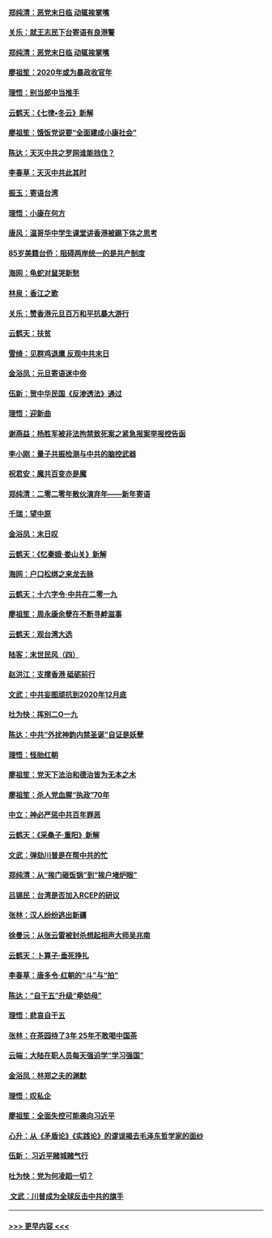#### [郑纯清：恶党末日临 动辄挨掌嘴](../pages/nsc993/n11769912.md?t=01060411) 
#### [关乐：就王志民下台寄语有良港警](../pages/nsc993/n11769903.md?t=01060411) 
#### [郑纯清：恶党末日临 动辄挨掌嘴](../pages/nsc993/n11769356.md?t=01060411) 
#### [廖祖笙：2020年或为暴政收官年](../pages/nsc993/n11768216.md?t=01060411) 
#### [理悟：别当郎中当推手](../pages/nsc993/n11768243.md?t=01060411) 
#### [云鹤天：《七律▪冬云》新解](../pages/nsc993/n11768204.md?t=01060411) 
#### [廖祖笙：饿饭党说要“全面建成小康社会”](../pages/nsc993/n11767482.md?t=01060411) 
#### [陈达：天灭中共之罗网谁能挡住？](../pages/nsc993/n11767465.md?t=01060411) 
#### [李春草：天灭中共此其时](../pages/nsc993/n11767452.md?t=01060411) 
#### [振玉：寄语台湾](../pages/nsc993/n11767432.md?t=01060411) 
#### [理悟：小康在何方](../pages/nsc993/n11767394.md?t=01060411) 
#### [唐风：温哥华中学生课堂讲香港被踢下体之思考](../pages/nsc993/n11766848.md?t=01060411) 
#### [85岁美籍台侨：阻碍两岸统一的是共产制度](../pages/nsc993/n11765043.md?t=01060411) 
#### [海网：龟蛇对鼠哭新愁](../pages/nsc993/n11764895.md?t=01060411) 
#### [林泉：香江之歌](../pages/nsc993/n11764415.md?t=01060411) 
#### [关乐：赞香港元旦百万和平抗暴大游行](../pages/nsc993/n11764382.md?t=01060411) 
#### [云鹤天：扶贫](../pages/nsc993/n11764245.md?t=01060411) 
#### [雪绮：见群鸡退鹰  反观中共末日](../pages/nsc993/n11762112.md?t=01060411) 
#### [金浴凤：元旦寄语迷中帝](../pages/nsc993/n11761788.md?t=01060411) 
#### [伍新：贺中华民国《反渗透法》通过](../pages/nsc993/n11761994.md?t=01060411) 
#### [理悟：迎新曲](../pages/nsc993/n11761152.md?t=01060411) 
#### [谢燕益：杨胜军被非法拘禁致死案之紧急报案举报控告函](../pages/nsc993/n11756134.md?t=01060411) 
#### [李小刚：量子共振检测与中共的脑控武器](../pages/nsc993/n11754518.md?t=01060411) 
#### [祝君安：魔共百变亦是魔](../pages/nsc993/n11754469.md?t=01060411) 
#### [郑纯清：二零二零年散伙演弃年——新年寄语](../pages/nsc993/n11754195.md?t=01060411) 
#### [千瑞：望中原](../pages/nsc993/n11754159.md?t=01060411) 
#### [金浴凤：末日叹](../pages/nsc993/n11752359.md?t=01060411) 
#### [云鹤天：《忆秦娥‧娄山关》新解](../pages/nsc993/n11752348.md?t=01060411) 
#### [海网：户口松绑之来龙去脉](../pages/nsc993/n11752328.md?t=01060411) 
#### [云鹤天：十六字令‧中共在二零一九](../pages/nsc993/n11752305.md?t=01060411) 
#### [廖祖笙：周永康余孽在不断寻衅滋事](../pages/nsc993/n11751013.md?t=01060411) 
#### [云鹤天：观台湾大选](../pages/nsc993/n11751007.md?t=01060411) 
#### [陆客：末世民风（四）](../pages/nsc993/n11749203.md?t=01060411) 
#### [赵洪江：支撑香港 砥砺前行](../pages/nsc993/n11748482.md?t=01060411) 
#### [文武：中共妄图顽抗到2020年12月底](../pages/nsc993/n11748446.md?t=01060411) 
#### [吐为快：挥别二O一九](../pages/nsc993/n11748411.md?t=01060411) 
#### [陈达：中共“外扰神韵内禁圣诞”自证是妖孽](../pages/nsc993/n11748226.md?t=01060411) 
#### [理悟：怪胎红朝](../pages/nsc993/n11748206.md?t=01060411) 
#### [廖祖笙：党天下法治和德治皆为无本之木](../pages/nsc993/n11748135.md?t=01060411) 
#### [廖祖笙：杀人党血腥“执政”70年](../pages/nsc993/n11745144.md?t=01060411) 
#### [中立：神必严惩中共百年罪恶](../pages/nsc993/n11744970.md?t=01060411) 
#### [云鹤天：《采桑子‧重阳》新解](../pages/nsc993/n11744948.md?t=01060411) 
#### [文武：弹劾川普是在帮中共的忙](../pages/nsc993/n11744758.md?t=01060411) 
#### [郑纯清：从“挨门砸饭锅”到“挨户堵炉眼”](../pages/nsc993/n11744745.md?t=01060411) 
#### [吕锡民：台湾是否加入RCEP的研议](../pages/nsc993/n11744701.md?t=01060411) 
#### [张林：汉人纷纷逃出新疆](../pages/nsc993/n11743530.md?t=01060411) 
#### [徐曼沅：从张云雷被封杀想起相声大师吴兆南](../pages/nsc993/n11741816.md?t=01060411) 
#### [云鹤天：卜算子‧垂死挣扎](../pages/nsc993/n11739956.md?t=01060411) 
#### [李春草：唐多令‧红朝的“斗”与“拍”](../pages/nsc993/n11739830.md?t=01060411) 
#### [陈达：“自干五”升级“牵妨母”](../pages/nsc993/n11739724.md?t=01060411) 
#### [理悟：悲哀自干五](../pages/nsc993/n11739547.md?t=01060411) 
#### [张林：在茶园待了3年 25年不敢喝中国茶](../pages/nsc993/n11739240.md?t=01060411) 
#### [云端：大陆在职人员每天强迫学“学习强国”](../pages/nsc993/n11738735.md?t=01060411) 
#### [金浴凤：林郑之夫的渊默](../pages/nsc993/n11737735.md?t=01060411) 
#### [理悟：叹私企](../pages/nsc993/n11737715.md?t=01060411) 
#### [廖祖笙：全面失控可能袭向习近平](../pages/nsc993/n11737704.md?t=01060411) 
#### [心升：从《矛盾论》《实践论》的谬误揭去毛泽东哲学家的面纱](../pages/nsc993/n11736962.md?t=01060411) 
#### [伍新： 习近平赌城赌气行](../pages/nsc993/n11736929.md?t=01060411) 
#### [吐为快：党为何凌蹈一切？](../pages/nsc993/n11736915.md?t=01060411) 
#### [ 文武：川普成为全球反击中共的旗手](../pages/nsc993/n11736882.md?t=01060411) 

----
#### [ >>> 更早内容 <<< ](../indexes/nsc993-earlier.md)

